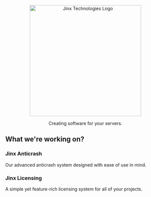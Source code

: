 <p align="center">
  <img width="350px" src="https://media.discordapp.net/attachments/1160596998307717231/1160597050270949426/JINXwhite.png?ex=653e77bb&is=652c02bb&hm=3e3687d468ade16540cf39bf0e88cccf2f5d249557b6e5f8850ebad9939897d6&=&width=671&height=671" alt="Jinx Technologies Logo">
</p>
<p align="center">
  Creating software for your servers.
</p>

<h2 align="left">What we're working on?</h2>

<h3 align="left">Jinx Anticrash</h3>
<p align="left">
  Our advanced anticrash system designed with ease of use in mind.
</p>

<h3 align="left">Jinx Licensing</h3>
<p align="left">
  A simple yet feature-rich licensing system for all of your projects.
</p>
